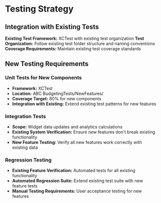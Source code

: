 # Testing Strategy

## Integration with Existing Tests
**Existing Test Framework:** XCTest with existing test organization
**Test Organization:** Follow existing test folder structure and naming conventions
**Coverage Requirements:** Maintain existing test coverage standards

## New Testing Requirements

### Unit Tests for New Components
- **Framework:** XCTest
- **Location:** ABC BudgetingTests/NewFeatures/
- **Coverage Target:** 80% for new components
- **Integration with Existing:** Extend existing test patterns for new features

### Integration Tests
- **Scope:** Widget data updates and analytics calculations
- **Existing System Verification:** Ensure new features don't break existing functionality
- **New Feature Testing:** Verify all new features work correctly with existing data

### Regression Testing
- **Existing Feature Verification:** Automated tests for all existing functionality
- **Automated Regression Suite:** Extend existing test suite with new feature tests
- **Manual Testing Requirements:** User acceptance testing for new features
